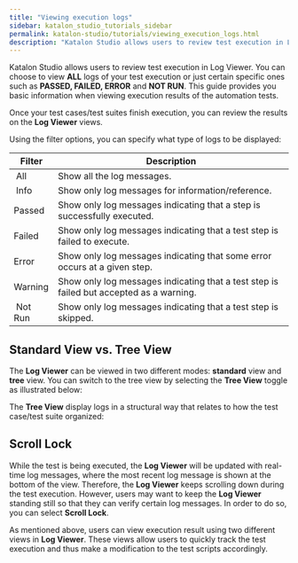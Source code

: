 ```yaml
---
title: "Viewing execution logs"
sidebar: katalon_studio_tutorials_sidebar
permalink: katalon-studio/tutorials/viewing_execution_logs.html
description: "Katalon Studio allows users to review test execution in Log Viewer. This guide shows you to view execution results of automation tests."
---
```

Katalon Studio allows users to review test execution in Log Viewer. You can choose to view **ALL** logs of your test execution or just certain specific ones such as **PASSED, FAILED, ERROR** and **NOT RUN**. This guide provides you basic information when viewing execution results of the automation tests.

Once your test cases/test suites finish execution, you can review the results on the **Log Viewer** views.

Using the filter options, you can specify what type of logs to be displayed:

<table><thead><tr><th>Filter</th><th>Description</th></tr></thead><tbody><tr><td><img> <span>All</span></td><td><span>Show all the log messages.</span></td></tr><tr><td><img> <span>Info</span></td><td><span>Show only log messages for information/reference.</span></td></tr><tr><td><img><span>Passed</span></td><td><span>Show only log messages indicating that a step is successfully executed.</span></td></tr><tr><td><img>Failed</td><td><span>Show only log messages indicating that a test step is failed to execute.</span></td></tr><tr><td><img><span>Error</span></td><td><span>Show only log messages indicating that some error occurs at a given step.</span></td></tr><tr><td><span><img>Warning</span></td><td><span>Show only log messages indicating that a test step is failed but accepted as a warning.</span></td></tr><tr><td><span><img> </span><span>Not Run</span></td><td><span>Show only log messages indicating that a test step is skipped.</span></td></tr></tbody></table>

Standard View vs. Tree View
---------------------------

The **Log Viewer** can be viewed in two different modes: **standard** view and **tree** view. You can switch to the tree view by selecting the **Tree View** toggle as illustrated below:

The **Tree View** display logs in a structural way that relates to how the test case/test suite organized:

Scroll Lock
-----------

While the test is being executed, the **Log Viewer** will be updated with real-time log messages, where the most recent log message is shown at the bottom of the view. Therefore, the **Log Viewer** keeps scrolling down during the test execution. However, users may want to keep the **Log Viewer** standing still so that they can verify certain log messages. In order to do so, you can select **Scroll Lock**.

As mentioned above, users can view execution result using two different views in **Log Viewer**. These views allow users to quickly track the test execution and thus make a modification to the test scripts accordingly.
